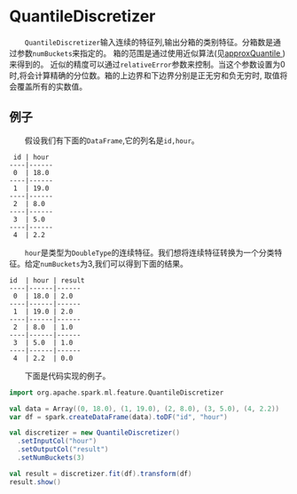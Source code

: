 # QuantileDiscretizer

&emsp;&emsp;`QuantileDiscretizer`输入连续的特征列,输出分箱的类别特征。分箱数是通过参数`numBuckets`来指定的。
箱的范围是通过使用近似算法(见[approxQuantile ](http://spark.apache.org/docs/latest/api/scala/index.html#org.apache.spark.sql.DataFrameStatFunctions))来得到的。
近似的精度可以通过`relativeError`参数来控制。当这个参数设置为0时,将会计算精确的分位数。箱的上边界和下边界分别是正无穷和负无穷时,
取值将会覆盖所有的实数值。

## 例子

&emsp;&emsp;假设我们有下面的`DataFrame`,它的列名是`id,hour`。

```
 id | hour
----|------
 0  | 18.0
----|------
 1  | 19.0
----|------
 2  | 8.0
----|------
 3  | 5.0
----|------
 4  | 2.2
```

&emsp;&emsp;`hour`是类型为`DoubleType`的连续特征。我们想将连续特征转换为一个分类特征。给定`numBuckets`为3,我们可以得到下面的结果。

```
id  | hour | result
----|------|------
 0  | 18.0 | 2.0
----|------|------
 1  | 19.0 | 2.0
----|------|------
 2  | 8.0  | 1.0
----|------|------
 3  | 5.0  | 1.0
----|------|------
 4  | 2.2  | 0.0
```
&emsp;&emsp;下面是代码实现的例子。

```scala
import org.apache.spark.ml.feature.QuantileDiscretizer

val data = Array((0, 18.0), (1, 19.0), (2, 8.0), (3, 5.0), (4, 2.2))
var df = spark.createDataFrame(data).toDF("id", "hour")

val discretizer = new QuantileDiscretizer()
  .setInputCol("hour")
  .setOutputCol("result")
  .setNumBuckets(3)

val result = discretizer.fit(df).transform(df)
result.show()
```
